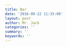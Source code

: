 ```yaml
---
title: Bar
date: '2016-09-22 11:35:00'
layout: post
author: Mr. Jack
categories: ''
summary: ''
keywords: ''
---
```

